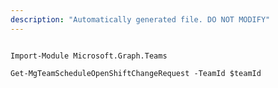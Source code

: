 ```yaml
---
description: "Automatically generated file. DO NOT MODIFY"
---
```


```powershellv1

Import-Module Microsoft.Graph.Teams

Get-MgTeamScheduleOpenShiftChangeRequest -TeamId $teamId

```